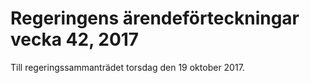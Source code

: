 # Regeringens ärendeförteckningar vecka 42, 2017

Till regeringssammanträdet torsdag den 19 oktober 2017\.

